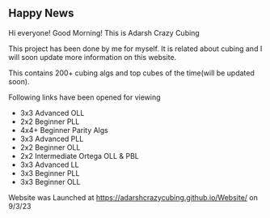 ## Happy News

Hi everyone! Good Morning!
This is Adarsh Crazy Cubing

This project has been done by me for myself. It is related about cubing and I will soon update more information on this website.

This contains 200+ cubing algs and top cubes of the time(will be updated soon).

Following links have been opened for viewing

* 3x3 Advanced OLL 
* 2x2 Beginner PLL
* 4x4+ Beginner Parity Algs
* 3x3 Advanced PLL
* 2x2 Beginner OLL
* 2x2 Intermediate Ortega OLL & PBL
* 3x3 Advanced LL
* 3x3 Beginner PLL
* 3x3 Beginner OLL


Website was Launched at https://adarshcrazycubing.github.io/Website/ on 9/3/23
